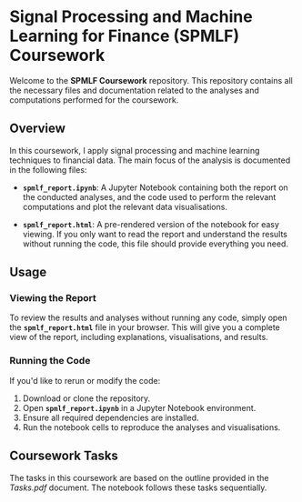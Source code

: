 # **Signal Processing and Machine Learning for Finance (SPMLF) Coursework**

Welcome to the **SPMLF Coursework** repository. This repository contains all the necessary files and documentation related to the analyses and computations performed for the coursework.

## **Overview**

In this coursework, I apply signal processing and machine learning techniques to financial data. The main focus of the analysis is documented in the following files:

- **`spmlf_report.ipynb`**: A Jupyter Notebook containing both the report on the conducted analyses, and the code used to perform the relevant computations and plot the relevant data visualisations. 

- **`spmlf_report.html`**: A pre-rendered version of the notebook for easy viewing. If you only want to read the report and understand the results without running the code, this file should provide everything you need.

## Usage

### Viewing the Report
To review the results and analyses without running any code, simply open the **`spmlf_report.html`** file in your browser. This will give you a complete view of the report, including explanations, visualisations, and results.

### Running the Code
If you'd like to rerun or modify the code:
1. Download or clone the repository.
2. Open **`spmlf_report.ipynb`** in a Jupyter Notebook environment.
3. Ensure all required dependencies are installed.
4. Run the notebook cells to reproduce the analyses and visualisations.

## Coursework Tasks

The tasks in this coursework are based on the outline provided in the *Tasks.pdf* document. The notebook follows these tasks sequentially.
